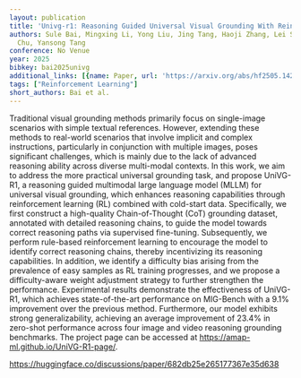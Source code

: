 ```yaml
---
layout: publication
title: 'Univg-r1: Reasoning Guided Universal Visual Grounding With Reinforcement Learning'
authors: Sule Bai, Mingxing Li, Yong Liu, Jing Tang, Haoji Zhang, Lei Sun, Xiangxiang
  Chu, Yansong Tang
conference: No Venue
year: 2025
bibkey: bai2025univg
additional_links: [{name: Paper, url: 'https://arxiv.org/abs/hf2505.14231'}]
tags: ["Reinforcement Learning"]
short_authors: Bai et al.
---
```

Traditional visual grounding methods primarily focus on single-image scenarios with simple textual references. However, extending these methods to real-world scenarios that involve implicit and complex instructions, particularly in conjunction with multiple images, poses significant challenges, which is mainly due to the lack of advanced reasoning ability across diverse multi-modal contexts. In this work, we aim to address the more practical universal grounding task, and propose UniVG-R1, a reasoning guided multimodal large language model (MLLM) for universal visual grounding, which enhances reasoning capabilities through reinforcement learning (RL) combined with cold-start data. Specifically, we first construct a high-quality Chain-of-Thought (CoT) grounding dataset, annotated with detailed reasoning chains, to guide the model towards correct reasoning paths via supervised fine-tuning. Subsequently, we perform rule-based reinforcement learning to encourage the model to identify correct reasoning chains, thereby incentivizing its reasoning capabilities. In addition, we identify a difficulty bias arising from the prevalence of easy samples as RL training progresses, and we propose a difficulty-aware weight adjustment strategy to further strengthen the performance. Experimental results demonstrate the effectiveness of UniVG-R1, which achieves state-of-the-art performance on MIG-Bench with a 9.1% improvement over the previous method. Furthermore, our model exhibits strong generalizability, achieving an average improvement of 23.4% in zero-shot performance across four image and video reasoning grounding benchmarks. The project page can be accessed at https://amap-ml.github.io/UniVG-R1-page/.

https://huggingface.co/discussions/paper/682db25e265177367e35d638